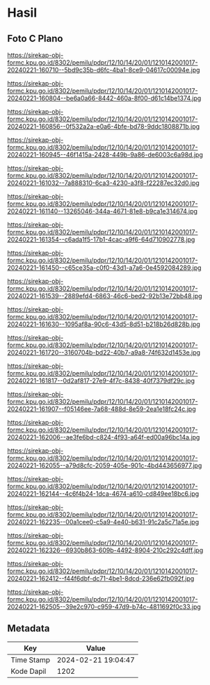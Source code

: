 # Hasil

## Foto C Plano

https://sirekap-obj-formc.kpu.go.id/8302/pemilu/pdpr/12/10/14/20/01/1210142001017-20240221-160710--5bd9c35b-d6fc-4ba1-8ce9-04617c00094e.jpg

https://sirekap-obj-formc.kpu.go.id/8302/pemilu/pdpr/12/10/14/20/01/1210142001017-20240221-160804--be6a0a66-8442-460a-8f00-d61c14be1374.jpg

https://sirekap-obj-formc.kpu.go.id/8302/pemilu/pdpr/12/10/14/20/01/1210142001017-20240221-160856--0f532a2a-e0a6-4bfe-bd78-9ddc1808871b.jpg

https://sirekap-obj-formc.kpu.go.id/8302/pemilu/pdpr/12/10/14/20/01/1210142001017-20240221-160945--46f1415a-2428-449b-9a86-de6003c6a98d.jpg

https://sirekap-obj-formc.kpu.go.id/8302/pemilu/pdpr/12/10/14/20/01/1210142001017-20240221-161032--7a888310-6ca3-4230-a3f8-f22287ec32d0.jpg

https://sirekap-obj-formc.kpu.go.id/8302/pemilu/pdpr/12/10/14/20/01/1210142001017-20240221-161140--13265046-344a-4671-81e8-b9ca1e314674.jpg

https://sirekap-obj-formc.kpu.go.id/8302/pemilu/pdpr/12/10/14/20/01/1210142001017-20240221-161354--c6ada1f5-17b1-4cac-a9f6-64d710902778.jpg

https://sirekap-obj-formc.kpu.go.id/8302/pemilu/pdpr/12/10/14/20/01/1210142001017-20240221-161450--c65ce35a-c0f0-43d1-a7a6-0e4592084289.jpg

https://sirekap-obj-formc.kpu.go.id/8302/pemilu/pdpr/12/10/14/20/01/1210142001017-20240221-161539--2889efd4-6863-46c6-bed2-92b13e72bb48.jpg

https://sirekap-obj-formc.kpu.go.id/8302/pemilu/pdpr/12/10/14/20/01/1210142001017-20240221-161630--1095af8a-90c6-43d5-8d51-b218b26d828b.jpg

https://sirekap-obj-formc.kpu.go.id/8302/pemilu/pdpr/12/10/14/20/01/1210142001017-20240221-161720--3160704b-bd22-40b7-a9a8-74f632d1453e.jpg

https://sirekap-obj-formc.kpu.go.id/8302/pemilu/pdpr/12/10/14/20/01/1210142001017-20240221-161817--0d2af817-27e9-4f7c-8438-40f7379df29c.jpg

https://sirekap-obj-formc.kpu.go.id/8302/pemilu/pdpr/12/10/14/20/01/1210142001017-20240221-161907--f05146ee-7a68-488d-8e59-2ea1e18fc24c.jpg

https://sirekap-obj-formc.kpu.go.id/8302/pemilu/pdpr/12/10/14/20/01/1210142001017-20240221-162006--ae3fe6bd-c824-4f93-a64f-ed00a96bc14a.jpg

https://sirekap-obj-formc.kpu.go.id/8302/pemilu/pdpr/12/10/14/20/01/1210142001017-20240221-162055--a79d8cfc-2059-405e-901c-4bd443656977.jpg

https://sirekap-obj-formc.kpu.go.id/8302/pemilu/pdpr/12/10/14/20/01/1210142001017-20240221-162144--4c6f4b24-1dca-4674-a610-cd849ee18bc6.jpg

https://sirekap-obj-formc.kpu.go.id/8302/pemilu/pdpr/12/10/14/20/01/1210142001017-20240221-162235--00a1cee0-c5a9-4e40-b631-91c2a5c71a5e.jpg

https://sirekap-obj-formc.kpu.go.id/8302/pemilu/pdpr/12/10/14/20/01/1210142001017-20240221-162326--6930b863-609b-4492-8904-210c292c4dff.jpg

https://sirekap-obj-formc.kpu.go.id/8302/pemilu/pdpr/12/10/14/20/01/1210142001017-20240221-162412--f44f6dbf-dc71-4be1-8dcd-236e62fb092f.jpg

https://sirekap-obj-formc.kpu.go.id/8302/pemilu/pdpr/12/10/14/20/01/1210142001017-20240221-162505--39e2c970-c959-47d9-b74c-4811692f0c33.jpg


## Metadata

| Key        | Value               |
| ---------- | ------------------- |
| Time Stamp | 2024-02-21 19:04:47 |
| Kode Dapil | 1202                |



